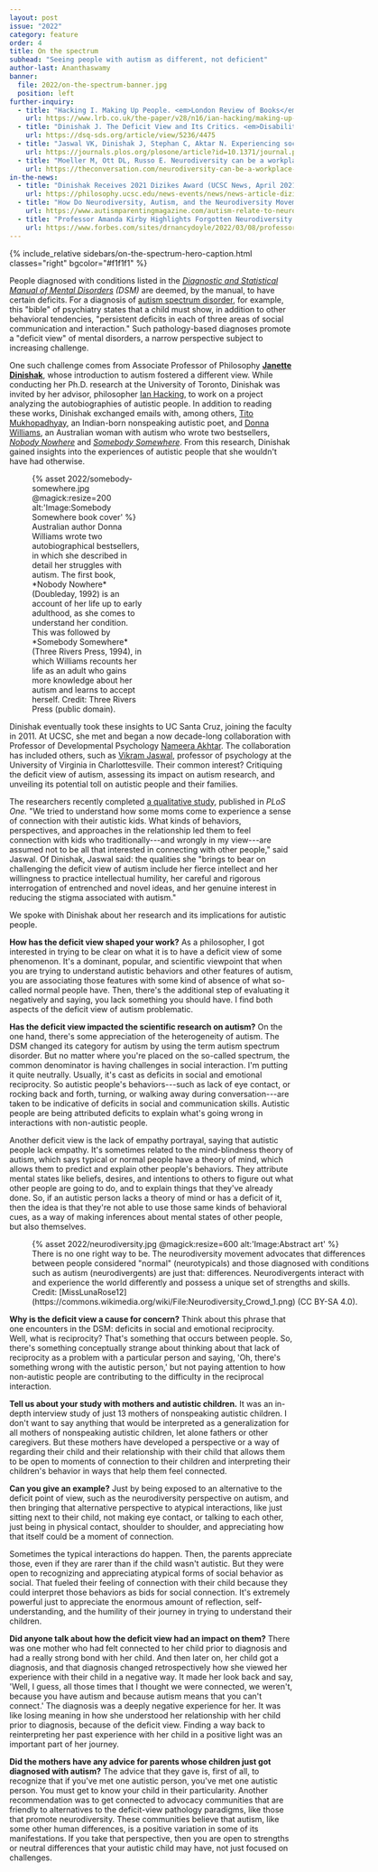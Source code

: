 ```yaml
---
layout: post
issue: "2022"
category: feature
order: 4
title: On the spectrum
subhead: "Seeing people with autism as different, not deficient"
author-last: Ananthaswamy
banner:
  file: 2022/on-the-spectrum-banner.jpg
  position: left
further-inquiry:
  - title: "Hacking I. Making Up People. <em>London Review of Books</em>, August 2006."
    url: https://www.lrb.co.uk/the-paper/v28/n16/ian-hacking/making-up-people
  - title: "Dinishak J. The Deficit View and Its Critics. <em>Disabilities Studies Quarterly</em>, Fall 2016."
    url: https://dsq-sds.org/article/view/5236/4475
  - title: "Jaswal VK, Dinishak J, Stephan C, Aktar N. Experiencing social connection: A qualitative study of mothers of nonspeaking autistic children. PLoS ONE 2020;15(11):e0242661."
    url: https://journals.plos.org/plosone/article?id=10.1371/journal.pone.0242661
  - title: "Moeller M, Ott DL, Russo E. Neurodiversity can be a workplace strength, if we make room for it. <em>The Conversation</em> 2021: September 8."
    url: https://theconversation.com/neurodiversity-can-be-a-workplace-strength-if-we-make-room-for-it-164859
in-the-news:
  - title: "Dinishak Receives 2021 Dizikes Award (UCSC News, April 2021)."
    url: https://philosophy.ucsc.edu/news-events/news/news-article-dizikes.html
  - title: "How Do Neurodiversity, Autism, and the Neurodiversity Movement Relate to Each Other (<em>Autism Parenting Magazine</em>, February 2022)."
    url: https://www.autismparentingmagazine.com/autism-relate-to-neurodiversity/
  - title: "Professor Amanda Kirby Highlights Forgotten Neurodiversity Heroines on International Women's Day (<em>Forbes</em>, March 2022)."
    url: https://www.forbes.com/sites/drnancydoyle/2022/03/08/professor-amanda-kirby-highlights-forgotten-neurodiversity-heroines-on-international-womens-day/?sh=2c97002645f1
---
```

{% include_relative sidebars/on-the-spectrum-hero-caption.html classes="right" bgcolor="#f1f1f1" %}

People diagnosed with conditions listed in the [*Diagnostic and Statistical Manual of Mental Disorders*](https://www.psychiatry.org/psychiatrists/practice/dsm) *(DSM)* are deemed, by the manual, to have certain deficits. For a diagnosis of [autism spectrum disorder](https://www.cdc.gov/ncbddd/autism/facts.html), for example, this "bible" of psychiatry states that a child must show, in addition to other behavioral tendencies, "persistent deficits in each of three areas of social communication and interaction." Such pathology-based diagnoses promote a "deficit view" of mental disorders, a narrow perspective subject to increasing challenge.

One such challenge comes from Associate Professor of Philosophy [**Janette Dinishak**](https://philosophy.ucsc.edu/faculty/index.php?uid=jdinisha), whose introduction to autism fostered a different view. While conducting her Ph.D. research at the University of Toronto, Dinishak was invited by her advisor, philosopher [Ian Hacking](https://philosophy.utoronto.ca/directory/ian-hacking/), to work on a project analyzing the autobiographies of autistic people. In addition to reading these works, Dinishak exchanged emails with, among others, [Tito Mukhopadhyay](https://dsq-sds.org/article/view/1056/1235), an Indian-born nonspeaking autistic poet, and [Donna Williams](https://www.donnawilliams.net/), an Australian woman with autism who wrote two bestsellers, [*Nobody Nowhere*](https://www.donnawilliams.net/index493c.html?id=nobodynowhere) and [*Somebody Somewhere*](https://www.donnawilliams.net/indexbab1.html?id=somebodysomewhere). From this research, Dinishak gained insights into the experiences of autistic people that she wouldn't have had otherwise.

<figure class="left" style="width:200px;">
  {% asset 2022/somebody-somewhere.jpg @magick:resize=200 alt:'Image:Somebody Somewhere book cover' %}<figcaption markdown="span">Australian author Donna Williams wrote two autobiographical bestsellers, in which she described in detail her struggles with autism. The first book, *Nobody Nowhere* (Doubleday, 1992) is an account of her life up to early adulthood, as she comes to understand her condition. This was followed by *Somebody Somewhere* (Three Rivers Press, 1994), in which Williams recounts her life as an adult who gains more knowledge about her autism and learns to accept herself. Credit: Three Rivers Press (public domain).</figcaption>
</figure>

Dinishak eventually took these insights to UC Santa Cruz, joining the faculty in 2011. At UCSC, she met and began a now decade-long collaboration with Professor of Developmental Psychology [Nameera Akhtar](https://psychology.ucsc.edu/about/people/faculty.php?uid=nakhtar). The collaboration has included others, such as [Vikram Jaswal](https://psychology.as.virginia.edu/jaswal), professor of psychology at the University of Virginia in Charlottesville. Their common interest? Critiquing the deficit view of autism, assessing its impact on autism research, and unveiling its potential toll on autistic people and their families.

The researchers recently completed [a qualitative study](https://journals.plos.org/plosone/article?id=10.1371/journal.pone.0242661), published in *PLoS One.* "We tried to understand how some moms come to experience a sense of connection with their autistic kids. What kinds of behaviors, perspectives, and approaches in the relationship led them to feel connection with kids who traditionally---and wrongly in my view---are assumed not to be all that interested in connecting with other people," said Jaswal. Of Dinishak, Jaswal said: the qualities she "brings to bear on challenging the deficit view of autism include her fierce intellect and her willingness to practice intellectual humility, her careful and rigorous interrogation of entrenched and novel ideas, and her genuine interest in reducing the stigma associated with autism."

We spoke with Dinishak about her research and its implications for autistic people.

**How has the deficit view shaped your work?** As a philosopher, I got interested in trying to be clear on what it is to have a deficit view of some phenomenon. It\'s a dominant, popular, and scientific viewpoint that when you are trying to understand autistic behaviors and other features of autism, you are associating those features with some kind of absence of what so-called normal people have. Then, there's the additional step of evaluating it negatively and saying, you lack something you should have. I find both aspects of the deficit view of autism problematic.

**Has the deficit view impacted the scientific research on autism?** On the one hand, there\'s some appreciation of the heterogeneity of autism. The DSM changed its category for autism by using the term autism spectrum disorder. But no matter where you\'re placed on the so-called spectrum, the common denominator is having challenges in social interaction. I\'m putting it quite neutrally. Usually, it\'s cast as deficits in social and emotional reciprocity. So autistic people\'s behaviors---such as lack of eye contact, or rocking back and forth, turning, or walking away during conversation---are taken to be indicative of deficits in social and communication skills. Autistic people are being attributed deficits to explain what\'s going wrong in interactions with non-autistic people.

Another deficit view is the lack of empathy portrayal, saying that autistic people lack empathy. It's sometimes related to the mind-blindness theory of autism, which says typical or normal people have a theory of mind, which allows them to predict and explain other people\'s behaviors. They attribute mental states like beliefs, desires, and intentions to others to figure out what other people are going to do, and to explain things that they\'ve already done. So, if an autistic person lacks a theory of mind or has a deficit of it, then the idea is that they\'re not able to use those same kinds of behavioral cues, as a way of making inferences about mental states of other people, but also themselves.

<figure class="" style="width:600px;">
  {% asset 2022/neurodiversity.jpg @magick:resize=600 alt:'Image:Abstract art' %}<figcaption markdown="span">There is no one right way to be. The neurodiversity movement advocates that differences between people considered "normal" (neurotypicals) and those diagnosed with conditions such as autism (neurodivergents) are just that: differences. Neurodivergents interact with and experience the world differently and possess a unique set of strengths and skills. Credit: [MissLunaRose12](https://commons.wikimedia.org/wiki/File:Neurodiversity_Crowd_1.png) (CC BY-SA 4.0).</figcaption>
</figure>

**Why is the deficit view a cause for concern?** Think about this phrase that one encounters in the DSM: deficits in social and emotional reciprocity. Well, what is reciprocity? That\'s something that occurs between people. So, there\'s something conceptually strange about thinking about that lack of reciprocity as a problem with a particular person and saying, 'Oh, there\'s something wrong with the autistic person,' but not paying attention to how non-autistic people are contributing to the difficulty in the reciprocal interaction.

**Tell us about your study with mothers and autistic children.** It was an in-depth interview study of just 13 mothers of nonspeaking autistic children. I don\'t want to say anything that would be interpreted as a generalization for all mothers of nonspeaking autistic children, let alone fathers or other caregivers. But these mothers have developed a perspective or a way of regarding their child and their relationship with their child that allows them to be open to moments of connection to their children and interpreting their children\'s behavior in ways that help them feel connected.

**Can you give an example?** Just by being exposed to an alternative to the deficit point of view, such as the neurodiversity perspective on autism, and then bringing that alternative perspective to atypical interactions, like just sitting next to their child, not making eye contact, or talking to each other, just being in physical contact, shoulder to shoulder, and appreciating how that itself could be a moment of connection.

Sometimes the typical interactions do happen. Then, the parents appreciate those, even if they are rarer than if the child wasn\'t autistic. But they were open to recognizing and appreciating atypical forms of social behavior as social. That fueled their feeling of connection with their child because they could interpret those behaviors as bids for social connection. It\'s extremely powerful just to appreciate the enormous amount of reflection, self-understanding, and the humility of their journey in trying to understand their children.

**Did anyone talk about how the deficit view had an impact on them?** There was one mother who had felt connected to her child prior to diagnosis and had a really strong bond with her child. And then later on, her child got a diagnosis, and that diagnosis changed retrospectively how she viewed her experience with their child in a negative way. It made her look back and say, 'Well, I guess, all those times that I thought we were connected, we weren\'t, because you have autism and because autism means that you can\'t connect.' The diagnosis was a deeply negative experience for her. It was like losing meaning in how she understood her relationship with her child prior to diagnosis, because of the deficit view. Finding a way back to reinterpreting her past experience with her child in a positive light was an important part of her journey.

**Did the mothers have any advice for parents whose children just got diagnosed with autism?** The advice that they gave is, first of all, to recognize that if you\'ve met one autistic person, you\'ve met one autistic person. You must get to know your child in their particularity. Another recommendation was to get connected to advocacy communities that are friendly to alternatives to the deficit-view pathology paradigms, like those that promote neurodiversity. These communities believe that autism, like some other human differences, is a positive variation in some of its manifestations. If you take that perspective, then you are open to strengths or neutral differences that your autistic child may have, not just focused on challenges.
